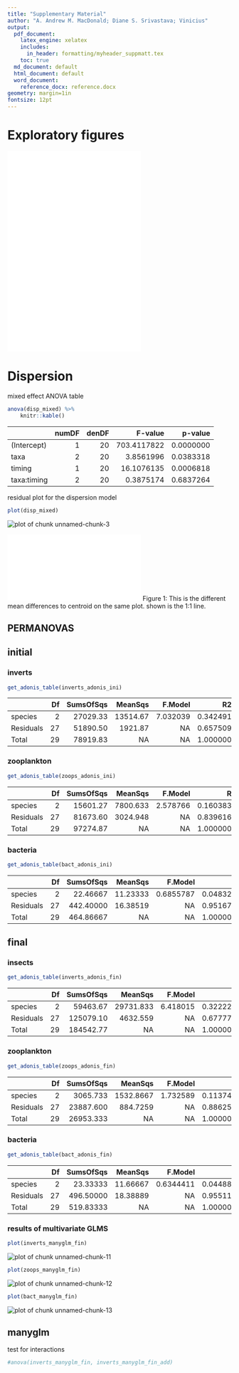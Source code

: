 ```yaml
---
title: "Supplementary Material"
author: "A. Andrew M. MacDonald; Diane S. Srivastava; Vinicius"
output:
  pdf_document:
    latex_engine: xelatex
    includes:
      in_header: formatting/myheader_suppmatt.tex
    toc: true
  md_document: default
  html_document: default
  word_document:
    reference_docx: reference.docx
geometry: margin=1in
fontsize: 12pt
---
```





# Exploratory figures

![](../figures/inverts.pdf)
![](../figures/zoop.pdf)
![](../figures/bact.pdf)

# Dispersion

mixed effect ANOVA table

```r
anova(disp_mixed) %>% 
    knitr::kable()
```



|            | numDF| denDF|     F-value|   p-value|
|:-----------|-----:|-----:|-----------:|---------:|
|(Intercept) |     1|    20| 703.4117822| 0.0000000|
|taxa        |     2|    20|   3.8561996| 0.0383318|
|timing      |     1|    20|  16.1076135| 0.0006818|
|taxa:timing |     2|    20|   0.3875174| 0.6837264|

residual plot for the dispersion model

```r
plot(disp_mixed)
```

![plot of chunk unnamed-chunk-3](figure/SuppMatt__unnamed-chunk-3-1.png) 

![](../figures/one_one_plot.pdf)
Figure  1: This is the different mean differences to centroid on the same plot. shown is the 1:1 line.

## PERMANOVAS




## initial

### inverts

```r
get_adonis_table(inverts_adonis_ini)
```



|          | Df| SumsOfSqs|  MeanSqs|  F.Model|       R2| Pr(>F)|
|:---------|--:|---------:|--------:|--------:|--------:|------:|
|species   |  2|  27029.33| 13514.67| 7.032039| 0.342491|  0.001|
|Residuals | 27|  51890.50|  1921.87|       NA| 0.657509|     NA|
|Total     | 29|  78919.83|       NA|       NA| 1.000000|     NA|

### zooplankton

```r
get_adonis_table(zoops_adonis_ini)
```



|          | Df| SumsOfSqs|  MeanSqs|  F.Model|        R2| Pr(>F)|
|:---------|--:|---------:|--------:|--------:|---------:|------:|
|species   |  2|  15601.27| 7800.633| 2.578766| 0.1603833|  0.004|
|Residuals | 27|  81673.60| 3024.948|       NA| 0.8396167|     NA|
|Total     | 29|  97274.87|       NA|       NA| 1.0000000|     NA|

### bacteria

```r
get_adonis_table(bact_adonis_ini)
```



|          | Df| SumsOfSqs|  MeanSqs|   F.Model|        R2| Pr(>F)|
|:---------|--:|---------:|--------:|---------:|---------:|------:|
|species   |  2|  22.46667| 11.23333| 0.6855787| 0.0483293|  0.096|
|Residuals | 27| 442.40000| 16.38519|        NA| 0.9516707|     NA|
|Total     | 29| 464.86667|       NA|        NA| 1.0000000|     NA|

## final
### insects

```r
get_adonis_table(inverts_adonis_fin)
```



|          | Df| SumsOfSqs|   MeanSqs|  F.Model|        R2| Pr(>F)|
|:---------|--:|---------:|---------:|--------:|---------:|------:|
|species   |  2|  59463.67| 29731.833| 6.418015| 0.3222216|  0.002|
|Residuals | 27| 125079.10|  4632.559|       NA| 0.6777784|     NA|
|Total     | 29| 184542.77|        NA|       NA| 1.0000000|     NA|

### zooplankton

```r
get_adonis_table(zoops_adonis_fin)
```



|          | Df| SumsOfSqs|   MeanSqs|  F.Model|        R2| Pr(>F)|
|:---------|--:|---------:|---------:|--------:|---------:|------:|
|species   |  2|  3065.733| 1532.8667| 1.732589| 0.1137423|  0.131|
|Residuals | 27| 23887.600|  884.7259|       NA| 0.8862577|     NA|
|Total     | 29| 26953.333|        NA|       NA| 1.0000000|     NA|

### bacteria

```r
get_adonis_table(bact_adonis_fin)
```



|          | Df| SumsOfSqs|  MeanSqs|   F.Model|        R2| Pr(>F)|
|:---------|--:|---------:|--------:|---------:|---------:|------:|
|species   |  2|  23.33333| 11.66667| 0.6344411| 0.0448862|  0.016|
|Residuals | 27| 496.50000| 18.38889|        NA| 0.9551138|     NA|
|Total     | 29| 519.83333|       NA|        NA| 1.0000000|     NA|


### results of multivariate GLMS


```r
plot(inverts_manyglm_fin)
```

![plot of chunk unnamed-chunk-11](figure/SuppMatt__unnamed-chunk-11-1.png) 



```r
plot(zoops_manyglm_fin)
```

![plot of chunk unnamed-chunk-12](figure/SuppMatt__unnamed-chunk-12-1.png) 


```r
plot(bact_manyglm_fin)
```

![plot of chunk unnamed-chunk-13](figure/SuppMatt__unnamed-chunk-13-1.png) 

## manyglm


test for interactions

```r
#anova(inverts_manyglm_fin, inverts_manyglm_fin_add)
```

